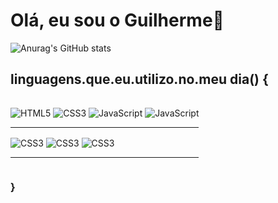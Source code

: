 # Olá, eu sou o Guilherme💜

![Anurag's GitHub stats](https://github-readme-stats.vercel.app/api?username=GuilhermeAndersonBR&show_icons=true&theme=radical)

## linguagens.que.eu.utilizo.no.meu dia() {

<div style="display: inline-block;">
    <div style="margin: 1em 0px;">
        <img align="center" alt="HTML5" src="https://img.shields.io/badge/HTML5-E34F26?style=for-the-badge&logo=html5&logoColor=white">
        <img align="center" alt="CSS3" src="https://img.shields.io/badge/CSS3-1572B6?style=for-the-badge&logo=css3&logoColor=white">
        <img align="center" alt="JavaScript" src="https://img.shields.io/badge/JavaScript-F7DF1E?style=for-the-badge&logo=javascript&logoColor=black">
        <img align="center" alt="JavaScript" src="https://img.shields.io/badge/PHP-777BB4?style=for-the-badge&logo=php&logoColor=white">
    </div><hr>
    <div style="margin: 1em 0px;">
        <img align="center" alt="CSS3" src="https://img.shields.io/badge/Bootstrap-563D7C?style=for-the-badge&logo=bootstrap&logoColor=white">
        <img align="center" alt="CSS3" src="https://img.shields.io/badge/Laravel-FF2D20?style=for-the-badge&logo=laravel&logoColor=white">
        <img align="center" alt="CSS3" src="https://img.shields.io/badge/Sass-CC6699?style=for-the-badge&logo=sass&logoColor=white">
    </div><hr>
</div>

### }

